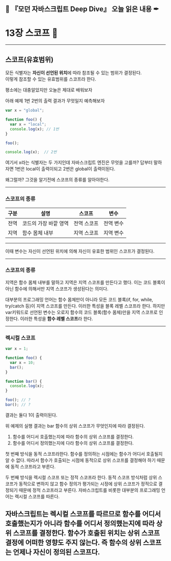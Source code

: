 ## 📕 『모던 자바스크립트 Deep Dive』 오늘 읽은 내용 ✒


# 13장 스코프 📑
---
## 스코프(유효범위)
모든 식별자는 <strong>자신이 선언된 위치</strong>에 따라 참조될 수 있는 범위가 결정된다.<br>
이렇게 참조할 수 있는 유효범위를 스코프라 한다.

평소에는 대충알았지만 오늘은 제대로 배워보자

아래 예제  1번 2번의 출력 결과가 무엇일지 예측해보자


```js
var x = "global";

function foo() {
  var x = "local";
  console.log(x); // 1번
}

foo();

console.log(x);  // 2번

```

여기서 x라는 식별자는 두 가지인데 자바스크립트 엔진은 무엇을 고를까?
답부터 말하자면 1번은 local이 출력이되고 2번은 global이 출력이된다. 

왜그럴까? 그것을 알기전에 스코프의 종류를 알아야한다.

---
### 스코프의 종류

| 구분  | 설명 | 스코프 | 변수  |
|----|----|----|----|
| 전역 | 코드의 가장 바깥 영역| 전역 스코프 | 전역 변수 |
| 지역 | 함수 몸체 내부 | 지역 스코프 | 지역 변수 |

---
이때 변수는 자신이 선언된 위치에 의해 자신이 유효한 범위인 스코프가 결정된다.

---

### 스코프의 종류

지역은 함수 몸체 내부를 말하고 지역은 지역 스코프를 만든다고 했다. 이는 코드 블록이 아닌 함수에 의해서만 지역 스코프가 생성된다는 의미다.

대부분의 프로그래밍 언어는 함수 몸체만이 아니라 모든 코드 블록(if, for, while, try/catch 등)이 지역 스코프를 만든다.
이러한 특성을 블록 레벨 스코프라 한다. 
하지만 var키워드로 선언된 변수는 오로지 함수의 코드 블록(함수 몸체)만을 지역 스코프로 인정한다.
이러한 특성을 <strong>함수 레벨 스코프</strong>라 한다.

---
### 렉시컬 스코프

```js
var x = 1;

function foo() {
  var x = 10;
  bar();
}

function bar() {
  console.log(x);
}

foo(); // ? 
bar(); // ?

```

결과는 둘다 1이 출력이된다. 

위 예제의 실행 결과는 bar 함수의 상위 스코프가 무엇인지에 따라 결정된다. 

1. 함수를 어디서 호출했는지에 따라 함수의 상위 스코프를 결정한다.
2. 함수를 어디서 정의했는지에 다라 함수의 상위 스코프를 결정한다.

첫 번째 방식을 동적 스코프라한다. 함수를 정의하는 시점에는 함수가 어디서 호출될지 알 수 없다. 
따라서 함수가 호출되는 시점에 동적으로 상위 스코프를 결정해야 하기 때문에 동적 스코프라고 부른다.

두 번째 방식을 렉시컬 스코프 또는 정적 스코프라 한다.  동적 스코프 방식처럼 상위 스코프가 동적으로 변하지 않고 함수 정의가 평가되는 시정에 상위 스코프가 정적으로 결정되기 때문에
정적 스코프라고 부른다. 자바스크립트를 비롯한 대부분의 프로그래밍 언어는 렉시컬 스코프를 따른다.

자바스크립트는 렉시컬 스코프를 따르므로 함수를 어디서 호출했는지가 아니라 함수를 어디서 정의했는지에 따라 상위 스코프를 결정한다. 
함수가 호출된 위치는 상위 스코프 결정에 어떠한 영향도 주지 않는다. 즉 함수의 상위 스코프는 언제나 자신이 정의된 스코프다.
---
